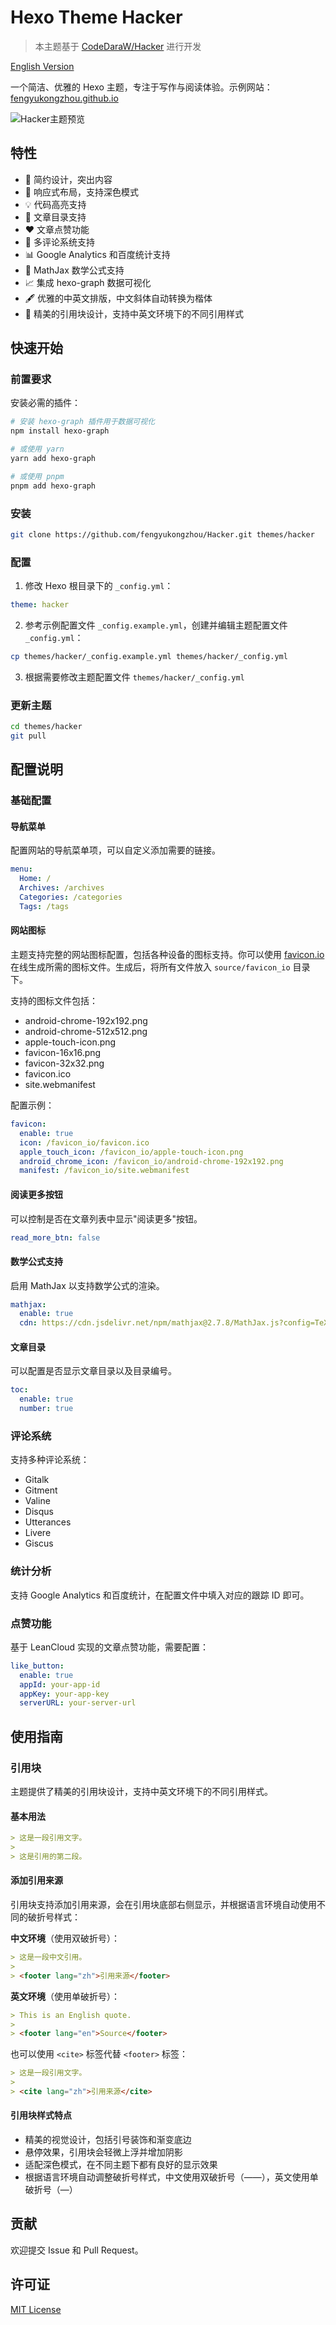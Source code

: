 # Hexo Theme Hacker

> 本主题基于 [CodeDaraW/Hacker](https://github.com/CodeDaraW/Hacker) 进行开发

[English Version](README_EN.md)

一个简洁、优雅的 Hexo 主题，专注于写作与阅读体验。示例网站：[fengyukongzhou.github.io](https://fengyukongzhou.github.io)

![Hacker主题预览](preview.png)

## 特性

- 🎨 简约设计，突出内容
- 📱 响应式布局，支持深色模式
- 💡 代码高亮支持
- 📑 文章目录支持
- ❤️ 文章点赞功能
- 💬 多评论系统支持
- 📊 Google Analytics 和百度统计支持
- 📝 MathJax 数学公式支持
- 📈 集成 hexo-graph 数据可视化
- 🖋 优雅的中英文排版，中文斜体自动转换为楷体
- 📌 精美的引用块设计，支持中英文环境下的不同引用样式

## 快速开始

### 前置要求

安装必需的插件：
```bash
# 安装 hexo-graph 插件用于数据可视化
npm install hexo-graph

# 或使用 yarn
yarn add hexo-graph

# 或使用 pnpm
pnpm add hexo-graph
```

### 安装

```bash
git clone https://github.com/fengyukongzhou/Hacker.git themes/hacker
```

### 配置

1. 修改 Hexo 根目录下的 `_config.yml`：
```yaml
theme: hacker
```

2. 参考示例配置文件 `_config.example.yml`，创建并编辑主题配置文件 `_config.yml`：
```bash
cp themes/hacker/_config.example.yml themes/hacker/_config.yml
```

3. 根据需要修改主题配置文件 `themes/hacker/_config.yml`

### 更新主题

```bash
cd themes/hacker
git pull
```

## 配置说明

### 基础配置

#### 导航菜单
配置网站的导航菜单项，可以自定义添加需要的链接。

```yaml
menu:
  Home: /
  Archives: /archives
  Categories: /categories
  Tags: /tags
```

#### 网站图标
主题支持完整的网站图标配置，包括各种设备的图标支持。你可以使用 [favicon.io](https://favicon.io/favicon-converter/) 在线生成所需的图标文件。生成后，将所有文件放入 `source/favicon_io` 目录下。

支持的图标文件包括：
- android-chrome-192x192.png
- android-chrome-512x512.png
- apple-touch-icon.png
- favicon-16x16.png
- favicon-32x32.png
- favicon.ico
- site.webmanifest

配置示例：
```yaml
favicon:
  enable: true
  icon: /favicon_io/favicon.ico
  apple_touch_icon: /favicon_io/apple-touch-icon.png
  android_chrome_icon: /favicon_io/android-chrome-192x192.png
  manifest: /favicon_io/site.webmanifest
```

#### 阅读更多按钮
可以控制是否在文章列表中显示"阅读更多"按钮。

```yaml
read_more_btn: false
```

#### 数学公式支持
启用 MathJax 以支持数学公式的渲染。

```yaml
mathjax:
  enable: true
  cdn: https://cdn.jsdelivr.net/npm/mathjax@2.7.8/MathJax.js?config=TeX-AMS-MML_HTMLorMML
```

#### 文章目录
可以配置是否显示文章目录以及目录编号。

```yaml
toc:
  enable: true
  number: true
```

### 评论系统

支持多种评论系统：
- Gitalk
- Gitment
- Valine
- Disqus
- Utterances
- Livere
- Giscus

### 统计分析

支持 Google Analytics 和百度统计，在配置文件中填入对应的跟踪 ID 即可。

### 点赞功能

基于 LeanCloud 实现的文章点赞功能，需要配置：
```yaml
like_button:
  enable: true
  appId: your-app-id
  appKey: your-app-key
  serverURL: your-server-url
```

## 使用指南

### 引用块

主题提供了精美的引用块设计，支持中英文环境下的不同引用样式。

#### 基本用法

```markdown
> 这是一段引用文字。
> 
> 这是引用的第二段。
```

#### 添加引用来源

引用块支持添加引用来源，会在引用块底部右侧显示，并根据语言环境自动使用不同的破折号样式：

**中文环境**（使用双破折号）：

```markdown
> 这是一段中文引用。
> 
> <footer lang="zh">引用来源</footer>
```

**英文环境**（使用单破折号）：

```markdown
> This is an English quote.
> 
> <footer lang="en">Source</footer>
```

也可以使用 `<cite>` 标签代替 `<footer>` 标签：

```markdown
> 这是一段引用文字。
> 
> <cite lang="zh">引用来源</cite>
```

#### 引用块样式特点

- 精美的视觉设计，包括引号装饰和渐变底边
- 悬停效果，引用块会轻微上浮并增加阴影
- 适配深色模式，在不同主题下都有良好的显示效果
- 根据语言环境自动调整破折号样式，中文使用双破折号（——），英文使用单破折号（—）

## 贡献

欢迎提交 Issue 和 Pull Request。

## 许可证

[MIT License](LICENSE)